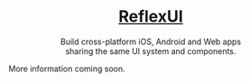 <h1 align="center">
  <a href="https://github.com/reflex-ui/reflex-ui">
    ReflexUI
  </a>
</h1>

<p align="center">
  Build cross-platform iOS, Android and Web apps<br>
  sharing the same UI system and components.
</p>

More information coming soon.
